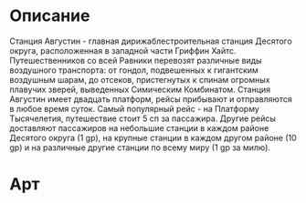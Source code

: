 # Описание
Станция Августин - главная дирижаблестроительная станция Десятого округа, расположенная в западной части Гриффин Хайтс. Путешественников со всей Равники перевозят различные виды воздушного транспорта: от гондол, подвешенных к гигантским воздушным шарам, до отсеков, пристегнутых к спинам огромных плавучих зверей, выведенных Симическим Комбинатом.
Станция Августин имеет двадцать платформ, рейсы прибывают и отправляются в любое время суток. Самый популярный рейс - на Платформу Тысячелетия, путешествие стоит 5 сп за пассажира. Другие рейсы доставляют пассажиров на небольшие станции в каждом районе Десятого округа (1 gp), на крупные станции в каждом другом районе (10 gp) и на различные другие станции по всему миру (1 gp за милю).
# Арт
